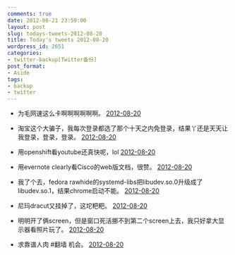 ```yaml
---
comments: true
date: 2012-08-21 23:59:00
layout: post
slug: todays-tweets-2012-08-20
title: Today's tweets 2012-08-20
wordpress_id: 2651
categories:
- twitter-backup[Twitter备份]
post_format:
- Aside
tags:
- backup
- twitter
---
```





  * 为毛网速这么卡啊啊啊啊啊啊。 [2012-08-20](http://twitter.com/gfrog/statuses/237541402853126145)





  * 淘宝这个大骗子，我每次登录都选了那个十天之内免登录，结果丫还是天天让我登录，登录，登录。 [2012-08-20](http://twitter.com/gfrog/statuses/237535989252370432)





  * 用openshift看youtube还真快呢，lol [2012-08-20](http://twitter.com/gfrog/statuses/237525140576026624)





  * 用evernote clearly看Cisco的web版文档，很赞。 [2012-08-20](http://twitter.com/gfrog/statuses/237455487854055424)





  * 我了个去，fedora rawhide的systemd-libs把libudev.so.0升级成了libudev.so.1，结果chrome启动不能。 [2012-08-20](http://twitter.com/gfrog/statuses/237423296285663232)





  * 尼玛dracut又挂掉了，这坨粑粑。 [2012-08-20](http://twitter.com/gfrog/statuses/237410046487715840)





  * 明明开了俩screen，但是窗口死活挪不到第二个screen上去，我只好拿大显示器看照片玩了。 [2012-08-20](http://twitter.com/gfrog/statuses/237388499941216256)





  * 求靠谱人肉 #翻墙 机会。 [2012-08-20](http://twitter.com/gfrog/statuses/237353454497050629)





